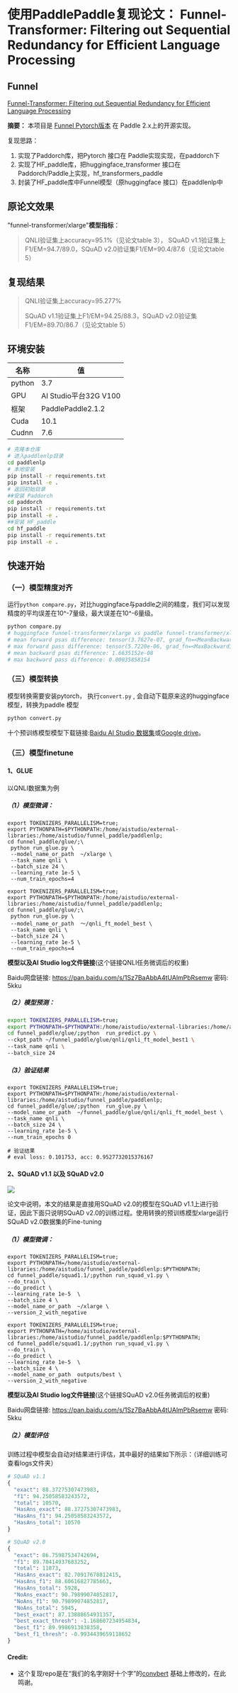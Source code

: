 # 使用PaddlePaddle复现论文： Funnel-Transformer: Filtering out Sequential Redundancy for Efficient Language Processing
## Funnel

[Funnel-Transformer: Filtering out Sequential Redundancy for Efficient Language Processing](https://arxiv.org/pdf/2006.03236.pdf)

**摘要：**
本项目是 [Funnel Pytorch版本](https://github.com/huggingface/transformers/tree/master/src/transformers/models/funnel)  在 Paddle 2.x上的开源实现。

复现思路：
1. 实现了Paddorch库，把Pytorch 接口在 Paddle实现实现，在paddorch下
2. 实现了HF_paddle库，把huggingface_transformer 接口在Paddorch/Paddle上实现，hf_transformers_paddle
3. 封装了HF_paddle库中Funnel模型（原huggingface 接口）在paddlenlp中


## 原论文效果
"funnel-transformer/xlarge"**模型指标**：

> QNLI验证集上accuracy=95.1%（见论文table 3），
> SQuAD v1.1验证集上F1/EM=94.7/89.0，SQuAD v2.0验证集F1/EM=90.4/87.6（见论文table 5）

##  复现结果

> QNLI验证集上accuracy=95.277%
>
> SQuAD v1.1验证集上F1/EM=94.25/88.3，SQuAD v2.0验证集F1/EM=89.70/86.7（见论文table 5）



## 环境安装

| 名称   | 值                    |
| ------ | --------------------- |
| python | 3\.7                  |
| GPU    | AI Studio平台32G V100 |
| 框架   | PaddlePaddle2\.1.2    |
| Cuda   | 10.1                  |
| Cudnn  | 7.6                   |

```bash
# 克隆本仓库
# 进入paddlenlp目录
cd paddlenlp
# 本地安装
pip install -r requirements.txt
pip install -e .
# 返回初始目录
##安装 Paddorch
cd paddorch
pip install -r requirements.txt
pip install -e .
##安装 HF_paddle
cd hf_paddle
pip install -r requirements.txt
pip install -e .

```

## 快速开始

### （一）模型精度对齐
运行`python compare.py`，对比huggingface与paddle之间的精度，我们可以发现精度的平均误差在10^-7量级，最大误差在10^-6量级。
```python
python compare.py
# huggingface funnel-transformer/xlarge vs paddle funnel-transformer/xlarge
# mean forward psas difference: tensor(3.7627e-07, grad_fn=<MeanBackward0>)
# max forward pass difference: tensor(5.7220e-06, grad_fn=<MaxBackward1>)
# mean backward psas difference: 1.6635152e-08
# max backward pass difference: 0.00035858154
```
### （三）模型转换
模型转换需要安装pytorch， 执行`convert.py` , 会自动下载原来这的huggingface 模型，转换为paddle 模型
```python
python convert.py
```

十个预训练模型模型下载链接:[Baidu AI Studio 数据集](https://aistudio.baidu.com/aistudio/datasetdetail/105023)或[Google drive](https://drive.google.com/drive/folders/1eo2Jq0xDd7qO_9-N5lf42WsqQSi7i9aS?usp=sharing)。


### （三）模型finetune

#### 1、GLUE
以QNLI数据集为例

##### （1）模型微调：

```shell
export TOKENIZERS_PARALLELISM=true;
export PYTHONPATH=$PYTHONPATH:/home/aistudio/external-libraries:/home/aistudio/funnel_paddle/paddlenlp; 
cd funnel_paddle/glue/;\
 python run_glue.py \
 --model_name_or_path  ~/xlarge \
 --task_name qnli \
 --batch_size 24 \
 --learning_rate 1e-5 \
 --num_train_epochs=4
```

```shell
export TOKENIZERS_PARALLELISM=true;
export PYTHONPATH=$PYTHONPATH:/home/aistudio/external-libraries:/home/aistudio/funnel_paddle/paddlenlp; 
cd funnel_paddle/glue/;\
 python run_glue.py \
 --model_name_or_path  ～/qnli_ft_model_best \
 --task_name qnli \
 --batch_size 24 \
 --learning_rate 1e-5 \
 --num_train_epochs=4
```
**模型以及AI Studio log文件链接**(这个链接QNLI任务微调后的权重)

Baidu网盘链接: https://pan.baidu.com/s/1Sz7BaAbbA4tUAlmPbRsemw  密码: 5kku


##### （2）模型预测：
```bash
export TOKENIZERS_PARALLELISM=true;
export PYTHONPATH=$PYTHONPATH:/home/aistudio/external-libraries:/home/aistudio/funnel_paddle/paddlenlp; 
cd funnel_paddle/glue/;python  run_predict.py \
--ckpt_path ~/funnel_paddle/glue/qnli/qnli_ft_model_best1 \
--task_name qnli \
--batch_size 24
```

##### （3）验证结果

```shell
export TOKENIZERS_PARALLELISM=true;
export PYTHONPATH=$PYTHONPATH:/home/aistudio/external-libraries:/home/aistudio/funnel_paddle/paddlenlp; 
cd funnel_paddle/glue/;python  run_glue.py \
--model_name_or_path  ~/funnel_paddle/glue/qnli/qnli_ft_model_best \
--task_name qnli \
--batch_size 24 \
--learning_rate 1e-5 \
--num_train_epochs 0

# 验证结果
# eval loss: 0.101753, acc: 0.9527732015376167
```

#### 2、SQuAD v1.1 以及 SQuAD v2.0

![](figure/squad.png)

论文中说明，本文的结果是直接用SQuAD v2.0的模型在SQuAD v1.1上进行验证，因此下面只说明SQuAD v2.0的训练过程。使用转换的预训练模型xlarge运行SQuAD v2.0数据集的Fine-tuning

##### （1）模型微调：

```shell
export TOKENIZERS_PARALLELISM=true;
export PYTHONPATH=/home/aistudio/external-libraries:/home/aistudio/funnel_paddle/paddlenlp:$PYTHONPATH; 
cd funnel_paddle/squad1.1/;python run_squad_v1.py \
--do_train \
--do_predict \
--learning_rate 1e-5  \
--batch_size 4 \
--model_name_or_path  ~/xlarge \
--version_2_with_negative
```

```shell
export TOKENIZERS_PARALLELISM=true;
export PYTHONPATH=/home/aistudio/external-libraries:/home/aistudio/funnel_paddle/paddlenlp:$PYTHONPATH; 
cd funnel_paddle/squad1.1/;python run_squad_v1.py \
--do_train \
--do_predict \
--learning_rate 1e-5  \
--batch_size 4 \
--model_name_or_path  outputs/best \
--version_2_with_negative
```

**模型以及AI Studio log文件链接**(这个链接SQuAD v2.0任务微调后的权重)

Baidu网盘链接: https://pan.baidu.com/s/1Sz7BaAbbA4tUAlmPbRsemw  密码: 5kku

##### （2）模型评估

训练过程中模型会自动对结果进行评估，其中最好的结果如下所示：（详细训练可查看logs文件夹）

```python
# SQuAD v1.1
{
  "exact": 88.37275307473983,
  "f1": 94.25058583243572,
  "total": 10570,
  "HasAns_exact": 88.37275307473983,
  "HasAns_f1": 94.25058583243572,
  "HasAns_total": 10570
}

# SQuAD v2.0
{
  "exact": 86.75987534742694,
  "f1": 89.70414937683252,
  "total": 11873,
  "HasAns_exact": 82.70917678812415,
  "HasAns_f1": 88.60616827785663,
  "HasAns_total": 5928,
  "NoAns_exact": 90.79899074852817,
  "NoAns_f1": 90.79899074852817,
  "NoAns_total": 5945,
  "best_exact": 87.13888654931357,
  "best_exact_thresh": -1.168607234954834,
  "best_f1": 89.9986913838358,
  "best_f1_thresh": -0.9934439659118652
}
```


#### Credit:
- 这个复现repo是在“我们的名字刚好十个字”的[convbert](https://github.com/JunnYu/paddle_convbert) 基础上修改的，在此鸣谢。 